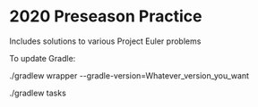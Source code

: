 # 2020 Preseason Practice
Includes solutions to various Project Euler problems


To update Gradle:

./gradlew wrapper --gradle-version=Whatever_version_you_want

./gradlew tasks
